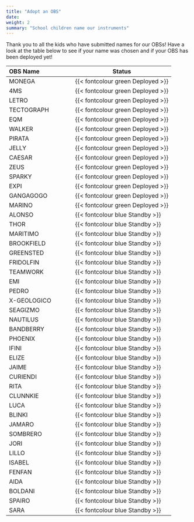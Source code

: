 ```yaml
---
title: "Adopt an OBS"
date:
weight: 2
summary: "School children name our instruments"
---
```


Thank you to all the kids who have submitted names for our OBSs!  Have a look at the table below to see if your name was chosen and if your OBS has been deployed yet!

| OBS Name &nbsp;&nbsp;&nbsp;&nbsp;&nbsp;&nbsp;&nbsp;&nbsp;&nbsp;&nbsp;&nbsp;&nbsp;&nbsp;&nbsp;&nbsp;&nbsp;&nbsp;&nbsp; | Status |
| ---------------|--------------------------|
| MONEGA | {{< fontcolour green Deployed >}} |
| 4MS | {{< fontcolour green Deployed >}} |
| LETRO | {{< fontcolour green Deployed >}} |
| TECTOGRAPH | {{< fontcolour green Deployed >}} |
| EQM | {{< fontcolour green Deployed >}} |
| WALKER | {{< fontcolour green Deployed >}} |
| PIRATA | {{< fontcolour green Deployed >}} |
| JELLY | {{< fontcolour green Deployed >}} |
| CAESAR | {{< fontcolour green Deployed >}} |
| ZEUS | {{< fontcolour green Deployed >}} |
| SPARKY | {{< fontcolour green Deployed >}} |
| EXPI | {{< fontcolour green Deployed >}} |
| GANGAGOGO | {{< fontcolour green Deployed >}} |
| MARINO | {{< fontcolour green Deployed >}} |
| ALONSO | {{< fontcolour blue Standby >}} |
| THOR | {{< fontcolour blue Standby >}} |
| MARITIMO | {{< fontcolour blue Standby >}} |
| BROOKFIELD | {{< fontcolour blue Standby >}} |
| GREENSTED | {{< fontcolour blue Standby >}} |
| FRIDOLFIN | {{< fontcolour blue Standby >}} |
| TEAMWORK | {{< fontcolour blue Standby >}} |
| EMI | {{< fontcolour blue Standby >}} |
| PEDRO | {{< fontcolour blue Standby >}} |
| X-GEOLOGICO | {{< fontcolour blue Standby >}} |
| SEAGIZMO | {{< fontcolour blue Standby >}} |
| NAUTILUS | {{< fontcolour blue Standby >}} |
| BANDBERRY | {{< fontcolour blue Standby >}} |
| PHOENIX | {{< fontcolour blue Standby >}} |
| IFINI | {{< fontcolour blue Standby >}} |
| ELIZE | {{< fontcolour blue Standby >}} |
| JAIME | {{< fontcolour blue Standby >}} |
| CURIENDI | {{< fontcolour blue Standby >}} |
| RITA | {{< fontcolour blue Standby >}} |
| CLUNNKIE | {{< fontcolour blue Standby >}} |
| LUCA | {{< fontcolour blue Standby >}} |
| BLINKI | {{< fontcolour blue Standby >}} |
| JAMARO | {{< fontcolour blue Standby >}} |
| SOMBRERO | {{< fontcolour blue Standby >}} |
| JORI | {{< fontcolour blue Standby >}} |
| LILLO | {{< fontcolour blue Standby >}} |
| ISABEL | {{< fontcolour blue Standby >}} |
| FENFAN | {{< fontcolour blue Standby >}} |
| AIDA | {{< fontcolour blue Standby >}} |
| BOLDANI | {{< fontcolour blue Standby >}} |
| SPAIRO | {{< fontcolour blue Standby >}} |
| SARA | {{< fontcolour blue Standby >}} |
